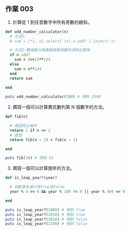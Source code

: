 ## 作業 003

1. 計算從 1 到任意數字中所有奇數的總和。

```ruby
def odd_number_calculator(n)
  # 方法1:
  # sum = [*1..n].select{ |x| x.odd? }.inject(:+)

  # 方法2:數值較大時直接用等差數列求和比較快
  if n.odd?
    sum = (n+1)**2/4
  else
    sum = n**2/4
  end
  return sum
  
end

puts odd_number_calculator(100) # 得到 2500
```

2. 撰寫一個可以計算費氏數列第 N 個數字的方法。

```ruby
def fib(n)

  # 遞迴終止條件
  return 1 if n <= 2
  # 遞迴  
  return fib(n - 2) + fib(n - 1)

end

puts fib(10) # 得到 55
```

3. 撰寫一個可以計算閏年的方法。

```ruby
def is_leap_year?(year)

  # 判斷是本身只有true或false  
  year % 4 == 0 && year % 100 != 0 || year % 400 == 0

end

puts is_leap_year?(2000) # 得到 true
puts is_leap_year?(2016) # 得到 true
puts is_leap_year?(2018) # 得到 false
puts is_leap_year?(2100) # 得到 false
```
